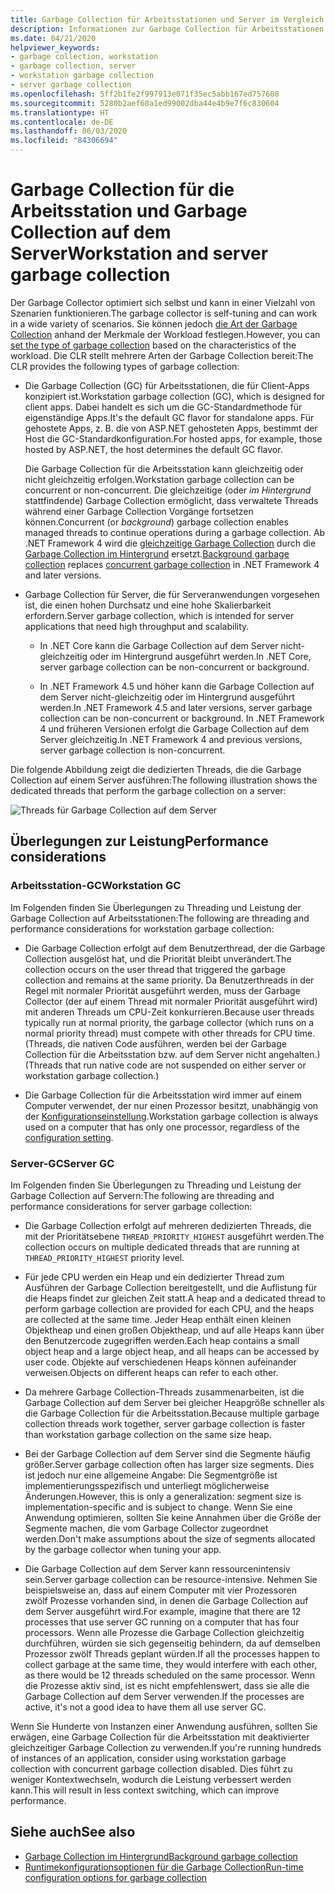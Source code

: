 ```yaml
---
title: Garbage Collection für Arbeitsstationen und Server im Vergleich
description: Informationen zur Garbage Collection für Arbeitsstationen und Server in .NET
ms.date: 04/21/2020
helpviewer_keywords:
- garbage collection, workstation
- garbage collection, server
- workstation garbage collection
- server garbage collection
ms.openlocfilehash: 5ff2b1fe2f997913e071f35ec5abb167ed757608
ms.sourcegitcommit: 5280b2aef60a1ed99002dba44e4b9e7f6c830604
ms.translationtype: HT
ms.contentlocale: de-DE
ms.lasthandoff: 06/03/2020
ms.locfileid: "84306694"
---
```

# <a name="workstation-and-server-garbage-collection"></a><span data-ttu-id="4aded-103">Garbage Collection für die Arbeitsstation und Garbage Collection auf dem Server</span><span class="sxs-lookup"><span data-stu-id="4aded-103">Workstation and server garbage collection</span></span>

<span data-ttu-id="4aded-104">Der Garbage Collector optimiert sich selbst und kann in einer Vielzahl von Szenarien funktionieren.</span><span class="sxs-lookup"><span data-stu-id="4aded-104">The garbage collector is self-tuning and can work in a wide variety of scenarios.</span></span> <span data-ttu-id="4aded-105">Sie können jedoch [die Art der Garbage Collection](../../core/run-time-config/garbage-collector.md#flavors-of-garbage-collection) anhand der Merkmale der Workload festlegen.</span><span class="sxs-lookup"><span data-stu-id="4aded-105">However, you can [set the type of garbage collection](../../core/run-time-config/garbage-collector.md#flavors-of-garbage-collection) based on the characteristics of the workload.</span></span> <span data-ttu-id="4aded-106">Die CLR stellt mehrere Arten der Garbage Collection bereit:</span><span class="sxs-lookup"><span data-stu-id="4aded-106">The CLR provides the following types of garbage collection:</span></span>

- <span data-ttu-id="4aded-107">Die Garbage Collection (GC) für Arbeitsstationen, die für Client-Apps konzipiert ist.</span><span class="sxs-lookup"><span data-stu-id="4aded-107">Workstation garbage collection (GC), which is designed for client apps.</span></span> <span data-ttu-id="4aded-108">Dabei handelt es sich um die GC-Standardmethode für eigenständige Apps.</span><span class="sxs-lookup"><span data-stu-id="4aded-108">It's the default GC flavor for standalone apps.</span></span> <span data-ttu-id="4aded-109">Für gehostete Apps, z. B. die von ASP.NET gehosteten Apps, bestimmt der Host die GC-Standardkonfiguration.</span><span class="sxs-lookup"><span data-stu-id="4aded-109">For hosted apps, for example, those hosted by ASP.NET, the host determines the default GC flavor.</span></span>

  <span data-ttu-id="4aded-110">Die Garbage Collection für die Arbeitsstation kann gleichzeitig oder nicht gleichzeitig erfolgen.</span><span class="sxs-lookup"><span data-stu-id="4aded-110">Workstation garbage collection can be concurrent or non-concurrent.</span></span> <span data-ttu-id="4aded-111">Die gleichzeitige (oder *im Hintergrund* stattfindende) Garbage Collection ermöglicht, dass verwaltete Threads während einer Garbage Collection Vorgänge fortsetzen können.</span><span class="sxs-lookup"><span data-stu-id="4aded-111">Concurrent (or *background*) garbage collection enables managed threads to continue operations during a garbage collection.</span></span> <span data-ttu-id="4aded-112">Ab .NET Framework 4 wird die [gleichzeitige Garbage Collection](background-gc.md#concurrent-garbage-collection) durch die [Garbage Collection im Hintergrund](background-gc.md) ersetzt.</span><span class="sxs-lookup"><span data-stu-id="4aded-112">[Background garbage collection](background-gc.md) replaces [concurrent garbage collection](background-gc.md#concurrent-garbage-collection) in .NET Framework 4 and later versions.</span></span>

- <span data-ttu-id="4aded-113">Garbage Collection für Server, die für Serveranwendungen vorgesehen ist, die einen hohen Durchsatz und eine hohe Skalierbarkeit erfordern.</span><span class="sxs-lookup"><span data-stu-id="4aded-113">Server garbage collection, which is intended for server applications that need high throughput and scalability.</span></span>

  - <span data-ttu-id="4aded-114">In .NET Core kann die Garbage Collection auf dem Server nicht-gleichzeitig oder im Hintergrund ausgeführt werden.</span><span class="sxs-lookup"><span data-stu-id="4aded-114">In .NET Core, server garbage collection can be non-concurrent or background.</span></span>

  - <span data-ttu-id="4aded-115">In .NET Framework 4.5 und höher kann die Garbage Collection auf dem Server nicht-gleichzeitig oder im Hintergrund ausgeführt werden.</span><span class="sxs-lookup"><span data-stu-id="4aded-115">In .NET Framework 4.5 and later versions, server garbage collection can be non-concurrent or background.</span></span> <span data-ttu-id="4aded-116">In .NET Framework 4 und früheren Versionen erfolgt die Garbage Collection auf dem Server gleichzeitig.</span><span class="sxs-lookup"><span data-stu-id="4aded-116">In .NET Framework 4 and previous versions, server garbage collection is non-concurrent.</span></span>

<span data-ttu-id="4aded-117">Die folgende Abbildung zeigt die dedizierten Threads, die die Garbage Collection auf einem Server ausführen:</span><span class="sxs-lookup"><span data-stu-id="4aded-117">The following illustration shows the dedicated threads that perform the garbage collection on a server:</span></span>

![Threads für Garbage Collection auf dem Server](media/gc-server.png)

## <a name="performance-considerations"></a><span data-ttu-id="4aded-119">Überlegungen zur Leistung</span><span class="sxs-lookup"><span data-stu-id="4aded-119">Performance considerations</span></span>

### <a name="workstation-gc"></a><span data-ttu-id="4aded-120">Arbeitsstation-GC</span><span class="sxs-lookup"><span data-stu-id="4aded-120">Workstation GC</span></span>

<span data-ttu-id="4aded-121">Im Folgenden finden Sie Überlegungen zu Threading und Leistung der Garbage Collection auf Arbeitsstationen:</span><span class="sxs-lookup"><span data-stu-id="4aded-121">The following are threading and performance considerations for workstation garbage collection:</span></span>

- <span data-ttu-id="4aded-122">Die Garbage Collection erfolgt auf dem Benutzerthread, der die Garbage Collection ausgelöst hat, und die Priorität bleibt unverändert.</span><span class="sxs-lookup"><span data-stu-id="4aded-122">The collection occurs on the user thread that triggered the garbage collection and remains at the same priority.</span></span> <span data-ttu-id="4aded-123">Da Benutzerthreads in der Regel mit normaler Priorität ausgeführt werden, muss der Garbage Collector (der auf einem Thread mit normaler Priorität ausgeführt wird) mit anderen Threads um CPU-Zeit konkurrieren.</span><span class="sxs-lookup"><span data-stu-id="4aded-123">Because user threads typically run at normal priority, the garbage collector (which runs on a normal priority thread) must compete with other threads for CPU time.</span></span> <span data-ttu-id="4aded-124">(Threads, die nativen Code ausführen, werden bei der Garbage Collection für die Arbeitsstation bzw. auf dem Server nicht angehalten.)</span><span class="sxs-lookup"><span data-stu-id="4aded-124">(Threads that run native code are not suspended on either server or workstation garbage collection.)</span></span>

- <span data-ttu-id="4aded-125">Die Garbage Collection für die Arbeitsstation wird immer auf einem Computer verwendet, der nur einen Prozessor besitzt, unabhängig von der [Konfigurationseinstellung](../../core/run-time-config/garbage-collector.md#systemgcservercomplus_gcserver).</span><span class="sxs-lookup"><span data-stu-id="4aded-125">Workstation garbage collection is always used on a computer that has only one processor, regardless of the [configuration setting](../../core/run-time-config/garbage-collector.md#systemgcservercomplus_gcserver).</span></span>

### <a name="server-gc"></a><span data-ttu-id="4aded-126">Server-GC</span><span class="sxs-lookup"><span data-stu-id="4aded-126">Server GC</span></span>

<span data-ttu-id="4aded-127">Im Folgenden finden Sie Überlegungen zu Threading und Leistung der Garbage Collection auf Servern:</span><span class="sxs-lookup"><span data-stu-id="4aded-127">The following are threading and performance considerations for server garbage collection:</span></span>

- <span data-ttu-id="4aded-128">Die Garbage Collection erfolgt auf mehreren dedizierten Threads, die mit der Prioritätsebene `THREAD_PRIORITY_HIGHEST` ausgeführt werden.</span><span class="sxs-lookup"><span data-stu-id="4aded-128">The collection occurs on multiple dedicated threads that are running at `THREAD_PRIORITY_HIGHEST` priority level.</span></span>

- <span data-ttu-id="4aded-129">Für jede CPU werden ein Heap und ein dedizierter Thread zum Ausführen der Garbage Collection bereitgestellt, und die Auflistung für die Heaps findet zur gleichen Zeit statt.</span><span class="sxs-lookup"><span data-stu-id="4aded-129">A heap and a dedicated thread to perform garbage collection are provided for each CPU, and the heaps are collected at the same time.</span></span> <span data-ttu-id="4aded-130">Jeder Heap enthält einen kleinen Objektheap und einen großen Objektheap, und auf alle Heaps kann über den Benutzercode zugegriffen werden.</span><span class="sxs-lookup"><span data-stu-id="4aded-130">Each heap contains a small object heap and a large object heap, and all heaps can be accessed by user code.</span></span> <span data-ttu-id="4aded-131">Objekte auf verschiedenen Heaps können aufeinander verweisen.</span><span class="sxs-lookup"><span data-stu-id="4aded-131">Objects on different heaps can refer to each other.</span></span>

- <span data-ttu-id="4aded-132">Da mehrere Garbage Collection-Threads zusammenarbeiten, ist die Garbage Collection auf dem Server bei gleicher Heapgröße schneller als die Garbage Collection für die Arbeitsstation.</span><span class="sxs-lookup"><span data-stu-id="4aded-132">Because multiple garbage collection threads work together, server garbage collection is faster than workstation garbage collection on the same size heap.</span></span>

- <span data-ttu-id="4aded-133">Bei der Garbage Collection auf dem Server sind die Segmente häufig größer.</span><span class="sxs-lookup"><span data-stu-id="4aded-133">Server garbage collection often has larger size segments.</span></span> <span data-ttu-id="4aded-134">Dies ist jedoch nur eine allgemeine Angabe: Die Segmentgröße ist implementierungsspezifisch und unterliegt möglicherweise Änderungen.</span><span class="sxs-lookup"><span data-stu-id="4aded-134">However, this is only a generalization: segment size is implementation-specific and is subject to change.</span></span> <span data-ttu-id="4aded-135">Wenn Sie eine Anwendung optimieren, sollten Sie keine Annahmen über die Größe der Segmente machen, die vom Garbage Collector zugeordnet werden.</span><span class="sxs-lookup"><span data-stu-id="4aded-135">Don't make assumptions about the size of segments allocated by the garbage collector when tuning your app.</span></span>

- <span data-ttu-id="4aded-136">Die Garbage Collection auf dem Server kann ressourcenintensiv sein.</span><span class="sxs-lookup"><span data-stu-id="4aded-136">Server garbage collection can be resource-intensive.</span></span> <span data-ttu-id="4aded-137">Nehmen Sie beispielsweise an, dass auf einem Computer mit vier Prozessoren zwölf Prozesse vorhanden sind, in denen die Garbage Collection auf dem Server ausgeführt wird.</span><span class="sxs-lookup"><span data-stu-id="4aded-137">For example, imagine that there are 12 processes that use server GC running on a computer that has four processors.</span></span> <span data-ttu-id="4aded-138">Wenn alle Prozesse die Garbage Collection gleichzeitig durchführen, würden sie sich gegenseitig behindern, da auf demselben Prozessor zwölf Threads geplant würden.</span><span class="sxs-lookup"><span data-stu-id="4aded-138">If all the processes happen to collect garbage at the same time, they would interfere with each other, as there would be 12 threads scheduled on the same processor.</span></span> <span data-ttu-id="4aded-139">Wenn die Prozesse aktiv sind, ist es nicht empfehlenswert, dass sie alle die Garbage Collection auf dem Server verwenden.</span><span class="sxs-lookup"><span data-stu-id="4aded-139">If the processes are active, it's not a good idea to have them all use server GC.</span></span>

<span data-ttu-id="4aded-140">Wenn Sie Hunderte von Instanzen einer Anwendung ausführen, sollten Sie erwägen, eine Garbage Collection für die Arbeitsstation mit deaktivierter gleichzeitiger Garbage Collection zu verwenden.</span><span class="sxs-lookup"><span data-stu-id="4aded-140">If you're running hundreds of instances of an application, consider using workstation garbage collection with concurrent garbage collection disabled.</span></span> <span data-ttu-id="4aded-141">Dies führt zu weniger Kontextwechseln, wodurch die Leistung verbessert werden kann.</span><span class="sxs-lookup"><span data-stu-id="4aded-141">This will result in less context switching, which can improve performance.</span></span>

## <a name="see-also"></a><span data-ttu-id="4aded-142">Siehe auch</span><span class="sxs-lookup"><span data-stu-id="4aded-142">See also</span></span>

- [<span data-ttu-id="4aded-143">Garbage Collection im Hintergrund</span><span class="sxs-lookup"><span data-stu-id="4aded-143">Background garbage collection</span></span>](background-gc.md)
- [<span data-ttu-id="4aded-144">Runtimekonfigurationsoptionen für die Garbage Collection</span><span class="sxs-lookup"><span data-stu-id="4aded-144">Run-time configuration options for garbage collection</span></span>](../../core/run-time-config/garbage-collector.md)
